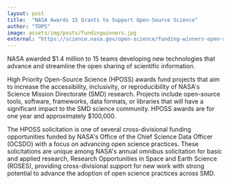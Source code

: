 ```yaml
---
layout: post
title:  "NASA Awards 15 Grants to Support Open-Source Science"
author: "TOPS"
image: assets/img/posts/fundingwinners.jpg
external: "https://science.nasa.gov/open-science/funding-winners-open-source/"
---
```

NASA awarded $1.4 million to 15 teams developing new technologies that advance and streamline the open sharing of scientific information.

High Priority Open-Source Science (HPOSS) awards fund projects that aim to increase the accessibility, inclusivity, or reproducibility of NASA's Science Mission Directorate (SMD) research. Projects include open-source tools, software, frameworks, data formats, or libraries that will have a significant impact to the SMD science community. HPOSS awards are for one year and approximately $100,000.

The HPOSS solicitation is one of several cross-divisional funding opportunities funded by NASA's Office of the Chief Science Data Officer (OCSDO) with a focus on advancing open science practices. These solicitations are unique among NASA's annual omnibus solicitation for basic and applied research, Research Opportunities in Space and Earth Science (ROSES), providing cross-divisional support for new work with strong potential to advance the adoption of open science practices across SMD.